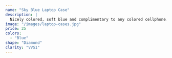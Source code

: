 ```yaml
---
name: "Sky Blue Laptop Case"
description: |
  Nicely colored, soft blue and complimentary to any colored cellphone.
image: "/images/laptop-cases.jpg"
price: 25
colors:
  - "Blue"
shape: "Diamond"
clarity: "VVS1"
---
```

